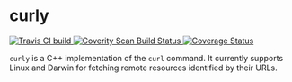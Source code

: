 # curly
<a href="https://travis-ci.org/r-rojo/curly">
  <img alt="Travis CI build"
       src="https://img.shields.io/travis/r-rojo/curly.svg"/>
</a>
<a href="https://scan.coverity.com/projects/curly">
  <img alt="Coverity Scan Build Status"
       src="https://scan.coverity.com/projects/14639/badge.svg"/>
</a>
<a href='https://coveralls.io/github/r-rojo/curly?branch=master'><img src='https://coveralls.io/repos/github/r-rojo/curly/badge.svg?branch=master' alt='Coverage Status' /></a>

`curly` is a C++ implementation of the `curl` command. It currently supports Linux and Darwin for fetching remote resources identified by their URLs.

